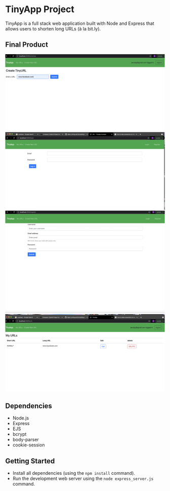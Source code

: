 # TinyApp Project

TinyApp is a full stack web application built with Node and Express that allows users to shorten long URLs (à la bit.ly).

## Final Product



!["url create page"](./images/createurlpage.png)
!["Login page"](./images/loginpage.png)
!["Register Page"](./images/register.png)
!["Urls page"](./images/urlspage.png)

## Dependencies

- Node.js
- Express
- EJS
- bcrypt
- body-parser
- cookie-session

## Getting Started

- Install all dependencies (using the `npm install` command).
- Run the development web server using the `node express_server.js` command.